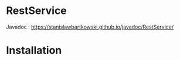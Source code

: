 # RestService
Javadoc : https://stanislawbartkowski.github.io/javadoc/RestService/

# Installation

